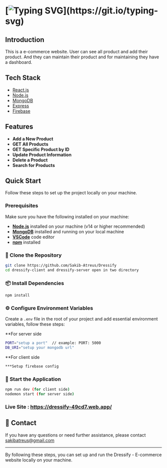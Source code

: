 # [![Typing SVG](https://readme-typing-svg.herokuapp.com?font=Fira+Code&weight=500&size=33&pause=1000&color=F07025&width=435&lines=Dressify;React+Application;)](https://git.io/typing-svg)

## Introduction

This is a e-commerce website. User can see all product and add their product. And they can maintain their product and for maintaining they have a dashboard.

## Tech Stack

- [React.js](https://react.dev/)
- [Node.js](https://nodejs.org/en)
- [MongoDB](https://www.mongodb.com/)
- [Express](https://expressjs.com/)
- [Firebase](https://firebase.google.com/)

## Features

- **Add a New Product** 
- **GET All Products** 
- **GET Specific Product by ID** 
- **Update Product Information** 
- **Delete a Product** 
- **Search for Products**

## Quick Start

Follow these steps to set up the project locally on your machine.

### Prerequisites

Make sure you have the following installed on your machine:

- [**Node.js**](https://nodejs.org/en) installed on your machine (v14 or higher recommended)
- [**MongoDB**](https://www.mongodb.com/) installed and running on your local machine
- [**VSCode**](https://code.visualstudio.com/) code editor
- [**npm**](https://www.npmjs.com/) installed

### 📂 Clone the Repository

```bash
git clone https://github.com/Sakib-Atreus/Dressify
cd dressify-client and dressify-server open in two directory
```

### 📦 Install Dependencies

```bash
npm install
```

### ⚙️ Configure Environment Variables

Create a `.env` file in the root of your project and add essential environment variables, follow these steps:

**For server side
```bash
PORT="setup a port"  // example: PORT: 5000
DB_URI="setup your mongodb url"
```

**For client side
```bash
***Setup firebase config 
```


### 🚀 Start the Application

```bash
npm run dev (for client side)
nodemon start (for server side)
```

### Live Site : https://dressify-49cd7.web.app/

## 📧 Contact

If you have any questions or need further assistance, please contact sakibatreus@gmail.com

---

By following these steps, you can set up and run the Dressify - E-commerce website locally on your machine.